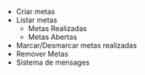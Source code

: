 - Criar metas
- Listar metas
    - Metas Realizadas
    - Metas Abertas
- Marcar/Desmarcar metas realizadas
- Remover Metas
- Sistema de mensages